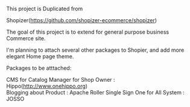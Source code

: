 
This project is Duplicated from 

Shopizer(https://github.com/shopizer-ecommerce/shopizer)

The goal of this project is to extend for general purpose business Commerce site.

I'm planning to attach several other packages to Shopier, 
and add more elegant Home page theme.

Packages to be atttached:

CMS for Catalog Manager for Shop Owner : Hippo(http://www.onehippo.org)  
Blogging about Product : Apache Roller 
Single Sign One for All System : JOSSO 



